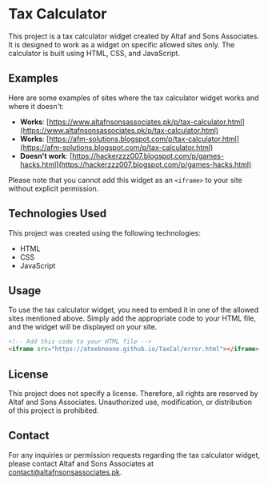 # Tax Calculator

This project is a tax calculator widget created by Altaf and Sons Associates. It is designed to work as a widget on specific allowed sites only. The calculator is built using HTML, CSS, and JavaScript. 

## Examples

Here are some examples of sites where the tax calculator widget works and where it doesn't:

- **Works**: [https://www.altafnsonsassociates.pk/p/tax-calculator.html](https://www.altafnsonsassociates.pk/p/tax-calculator.html)
- **Works**: [https://afm-solutions.blogspot.com/p/tax-calculator.html](https://afm-solutions.blogspot.com/p/tax-calculator.html)
- **Doesn't work**: [https://hackerzzz007.blogspot.com/p/games-hacks.html](https://hackerzzz007.blogspot.com/p/games-hacks.html)

Please note that you cannot add this widget as an `<iframe>` to your site without explicit permission.

## Technologies Used

This project was created using the following technologies:

- HTML
- CSS
- JavaScript

## Usage

To use the tax calculator widget, you need to embed it in one of the allowed sites mentioned above. Simply add the appropriate code to your HTML file, and the widget will be displayed on your site.

```html
<!-- Add this code to your HTML file -->
<iframe src="https://ateebnoone.github.io/TaxCal/error.html"></iframe>
```

## License

This project does not specify a license. Therefore, all rights are reserved by Altaf and Sons Associates. Unauthorized use, modification, or distribution of this project is prohibited.

## Contact

For any inquiries or permission requests regarding the tax calculator widget, please contact Altaf and Sons Associates at [contact@altafnsonsassociates.pk](mailto:contact@altafnsonsassociates.pk).
